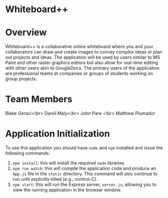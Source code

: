 # Whiteboard++

# Overview

Whiteboard++ is a collaborative online whiteboard where you and your collaborators can draw and create images to convey complex ideas or plan out projects and ideas. The application will be used by users similar to MS Paint and other raster graphics editors but also allow for real-time editing with other users akin to GoogleDocs. The primary users of the application are professional teams at companies or groups of students working on group projects. 

# Team Members

Blake Geraci<\br>
Daniil Maly<\br>
John Pare <\br>
Matthew Plumador

# Application Initialization

To use this application you should have `node` and `npm` installed and issue the following commands:

1. `npm install`: this will install the required `node` libraries.
2. `npm run watch`: this will compile the application code and produce an `App.js` file in the `static` directory. This command will also continue to run until explicitly killed (e.g., control-C).
3. `npm start`: this will run the Express server, `server.js`, allowing you to view the running application in the browser window.
